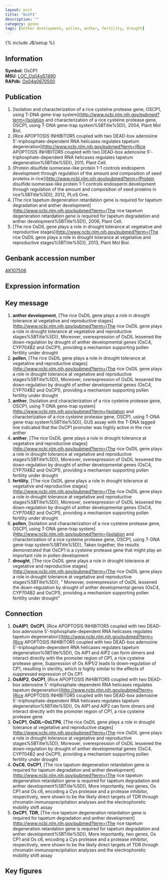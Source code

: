 ```yaml
---
layout: post
title: "OsCP1"
description: ""
category: genes
tags: [anther development, pollen, anther, fertility, drought]
---
```

{% include JB/setup %}

## Information
__Symbol__: OsCP1  
__MSU__: [LOC_Os04g57490](http://rice.plantbiology.msu.edu/cgi-bin/ORF_infopage.cgi?orf=LOC_Os04g57490)  
__RAPdb__: [Os04g0670500](http://rapdb.dna.affrc.go.jp/viewer/gbrowse_details/irgsp1?name=Os04g0670500)  

## Publication
1. [Isolation and characterization of a rice cysteine protease gene, OSCP1, using T-DNA gene-trap system](http://www.ncbi.nlm.nih.gov/pubmed?term=(Isolation and characterization of a rice cysteine protease gene, OSCP1, using T-DNA gene-trap system%5BTitle%5D)), 2004, Plant Mol Biol.
2. [Rice APOPTOSIS INHIBITOR5 coupled with two DEAD-box adenosine 5'-triphosphate-dependent RNA helicases regulates tapetum degeneration](http://www.ncbi.nlm.nih.gov/pubmed?term=(Rice APOPTOSIS INHIBITOR5 coupled with two DEAD-box adenosine 5'-triphosphate-dependent RNA helicases regulates tapetum degeneration%5BTitle%5D)), 2011, Plant Cell.
3. [Protein disulfide isomerase-like protein 1-1 controls endosperm development through regulation of the amount and composition of seed proteins in rice](http://www.ncbi.nlm.nih.gov/pubmed?term=(Protein disulfide isomerase-like protein 1-1 controls endosperm development through regulation of the amount and composition of seed proteins in rice%5BTitle%5D)), 2012, PLoS One.
4. [The rice tapetum degeneration retardation gene is required for tapetum degradation and anther development](http://www.ncbi.nlm.nih.gov/pubmed?term=(The rice tapetum degeneration retardation gene is required for tapetum degradation and anther development%5BTitle%5D)), 2006, Plant Cell.
5. [The rice OsDIL gene plays a role in drought tolerance at vegetative and reproductive stages](http://www.ncbi.nlm.nih.gov/pubmed?term=(The rice OsDIL gene plays a role in drought tolerance at vegetative and reproductive stages%5BTitle%5D)), 2013, Plant Mol Biol.

## Genbank accession number
[AK107506](http://www.ncbi.nlm.nih.gov/nuccore/AK107506)

## Expression information

## Key message
1. __anther development__, [The rice OsDIL gene plays a role in drought tolerance at vegetative and reproductive stages](http://www.ncbi.nlm.nih.gov/pubmed?term=(The rice OsDIL gene plays a role in drought tolerance at vegetative and reproductive stages%5BTitle%5D)),  Moreover, overexpression of OsDIL lessened the down-regulation by drought of anther developmental genes (OsC4, CYP704B2 and OsCP1), providing a mechanism supporting pollen fertility under drought
2. __pollen__, [The rice OsDIL gene plays a role in drought tolerance at vegetative and reproductive stages](http://www.ncbi.nlm.nih.gov/pubmed?term=(The rice OsDIL gene plays a role in drought tolerance at vegetative and reproductive stages%5BTitle%5D)),  Moreover, overexpression of OsDIL lessened the down-regulation by drought of anther developmental genes (OsC4, CYP704B2 and OsCP1), providing a mechanism supporting pollen fertility under drought
3. __anther__, [Isolation and characterization of a rice cysteine protease gene, OSCP1, using T-DNA gene-trap system](http://www.ncbi.nlm.nih.gov/pubmed?term=(Isolation and characterization of a rice cysteine protease gene, OSCP1, using T-DNA gene-trap system%5BTitle%5D)),  GUS assay with the T-DNA tagged line indicated that the OsCP1 promoter was highly active in the rice anther
4. __anther__, [The rice OsDIL gene plays a role in drought tolerance at vegetative and reproductive stages](http://www.ncbi.nlm.nih.gov/pubmed?term=(The rice OsDIL gene plays a role in drought tolerance at vegetative and reproductive stages%5BTitle%5D)),  Moreover, overexpression of OsDIL lessened the down-regulation by drought of anther developmental genes (OsC4, CYP704B2 and OsCP1), providing a mechanism supporting pollen fertility under drought
5. __fertility__, [The rice OsDIL gene plays a role in drought tolerance at vegetative and reproductive stages](http://www.ncbi.nlm.nih.gov/pubmed?term=(The rice OsDIL gene plays a role in drought tolerance at vegetative and reproductive stages%5BTitle%5D)),  Moreover, overexpression of OsDIL lessened the down-regulation by drought of anther developmental genes (OsC4, CYP704B2 and OsCP1), providing a mechanism supporting pollen fertility under drought
6. __pollen__, [Isolation and characterization of a rice cysteine protease gene, OSCP1, using T-DNA gene-trap system](http://www.ncbi.nlm.nih.gov/pubmed?term=(Isolation and characterization of a rice cysteine protease gene, OSCP1, using T-DNA gene-trap system%5BTitle%5D)),  Taken together, the results demonstrated that OsCP1 is a cysteine protease gene that might play an important role in pollen development
7. __drought__, [The rice OsDIL gene plays a role in drought tolerance at vegetative and reproductive stages](http://www.ncbi.nlm.nih.gov/pubmed?term=(The rice OsDIL gene plays a role in drought tolerance at vegetative and reproductive stages%5BTitle%5D)), " Moreover, overexpression of OsDIL lessened the down-regulation by drought of anther developmental genes (OsC4, CYP704B2 and OsCP1), providing a mechanism supporting pollen fertility under drought"

## Connection
1. __OsAIP1__, __OsCP1__, [Rice APOPTOSIS INHIBITOR5 coupled with two DEAD-box adenosine 5'-triphosphate-dependent RNA helicases regulates tapetum degeneration](http://www.ncbi.nlm.nih.gov/pubmed?term=(Rice APOPTOSIS INHIBITOR5 coupled with two DEAD-box adenosine 5'-triphosphate-dependent RNA helicases regulates tapetum degeneration%5BTitle%5D)),  Os AIP1 and AIP2 can form dimers and interact directly with the promoter region of CP1, a rice cysteine protease gene, Suppression of Os AIP1/2 leads to down-regulation of CP1, resulting in sterility, which is highly similar to the effects of suppressed expression of Os CP1
2. __OsAIP2__, __OsCP1__, [Rice APOPTOSIS INHIBITOR5 coupled with two DEAD-box adenosine 5'-triphosphate-dependent RNA helicases regulates tapetum degeneration](http://www.ncbi.nlm.nih.gov/pubmed?term=(Rice APOPTOSIS INHIBITOR5 coupled with two DEAD-box adenosine 5'-triphosphate-dependent RNA helicases regulates tapetum degeneration%5BTitle%5D)),  Os AIP1 and AIP2 can form dimers and interact directly with the promoter region of CP1, a rice cysteine protease gene
3. __OsCP1__, __OsDIL~OsLTP6__, [The rice OsDIL gene plays a role in drought tolerance at vegetative and reproductive stages](http://www.ncbi.nlm.nih.gov/pubmed?term=(The rice OsDIL gene plays a role in drought tolerance at vegetative and reproductive stages%5BTitle%5D)),  Moreover, overexpression of OsDIL lessened the down-regulation by drought of anther developmental genes (OsC4, CYP704B2 and OsCP1), providing a mechanism supporting pollen fertility under drought
4. __OsC6__, __OsCP1__, [The rice tapetum degeneration retardation gene is required for tapetum degradation and anther development](http://www.ncbi.nlm.nih.gov/pubmed?term=(The rice tapetum degeneration retardation gene is required for tapetum degradation and anther development%5BTitle%5D)),  More importantly, two genes, Os CP1 and Os c6, encoding a Cys protease and a protease inhibitor, respectively, were shown to be the likely direct targets of TDR through chromatin immunoprecipitation analyses and the electrophoretic mobility shift assay
5. __OsCP1__, __TDR__, [The rice tapetum degeneration retardation gene is required for tapetum degradation and anther development](http://www.ncbi.nlm.nih.gov/pubmed?term=(The rice tapetum degeneration retardation gene is required for tapetum degradation and anther development%5BTitle%5D)),  More importantly, two genes, Os CP1 and Os c6, encoding a Cys protease and a protease inhibitor, respectively, were shown to be the likely direct targets of TDR through chromatin immunoprecipitation analyses and the electrophoretic mobility shift assay

## Key figures


